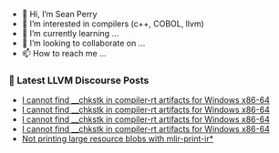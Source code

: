 - 👋 Hi, I’m Sean Perry
- 👀 I’m interested in compilers (c++, COBOL, llvm)
- 🌱 I’m currently learning ...
- 💞️ I’m looking to collaborate on ...
- 📫 How to reach me ...

<!---
s66perry/s66perry is a ✨ special ✨ repository because its `README.md` (this file) appears on your GitHub profile.
You can click the Preview link to take a look at your changes.
--->
### 📕 Latest LLVM Discourse Posts

<!-- DISCOURSE-LLVM:START -->
- [I cannot find __chkstk in compiler-rt artifacts for Windows x86-64](https://discourse.llvm.org/t/i-cannot-find-chkstk-in-compiler-rt-artifacts-for-windows-x86-64/73059#post_4)
- [I cannot find __chkstk in compiler-rt artifacts for Windows x86-64](https://discourse.llvm.org/t/i-cannot-find-chkstk-in-compiler-rt-artifacts-for-windows-x86-64/73059#post_3)
- [I cannot find __chkstk in compiler-rt artifacts for Windows x86-64](https://discourse.llvm.org/t/i-cannot-find-chkstk-in-compiler-rt-artifacts-for-windows-x86-64/73059#post_2)
- [I cannot find __chkstk in compiler-rt artifacts for Windows x86-64](https://discourse.llvm.org/t/i-cannot-find-chkstk-in-compiler-rt-artifacts-for-windows-x86-64/73059#post_1)
- [Not printing large resource blobs with mlir-print-ir*](https://discourse.llvm.org/t/not-printing-large-resource-blobs-with-mlir-print-ir/72795#post_5)
<!-- DISCOURSE-LLVM:END -->
